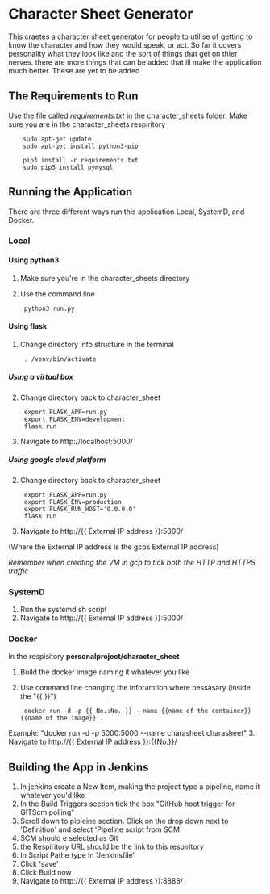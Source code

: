 # Character Sheet Generator
This craetes a character sheet generator for people to utilise of getting to know the character and how they would speak, or act. So far it covers personality what they look like and the sort of things that get on thier nerves. there are more things that can be added that ill make the application much better. These are yet to be added

## The Requirements to Run
Use the file called *requirements.txt* in the character_sheets folder.
Make sure you are in the character_sheets respiritory

        sudo apt-get update
        sudo apt-get install python3-pip

        pip3 install -r requirements.txt
        sudo pip3 install pymysql

## Running the Application
There are three different ways run this application Local, SystemD, and Docker. 


### Local
#### Using python3
1. Make sure you're in the character_sheets directory
2. Use the command line

        python3 run.py
        
#### Using flask
1. Change directory into structure in the terminal
    
        . /venv/bin/activate
    
##### Using a virtual box
2. Change directory back to character_sheet

        export FLASK_APP=run.py
        export FLASK_ENV=development
        flask run
    
3. Navigate to http://localhost:5000/

##### Using google cloud platform 
2. Change directory back to character_sheet

        export FLASK_APP=run.py
        export FLASK_ENV=production
        export FLASK_RUN_HOST='0.0.0.0'
        flask run

3. Navigate to http://{{ External IP address }}:5000/  
   
(Where the External IP address is the gcps External IP address)

*Remember when creating the VM in gcp to tick both the HTTP and HTTPS traffic*

### SystemD
1. Run the systemd.sh script 
2. Navigate to http://{{ External IP address }}:5000/  
    
### Docker
In the respisitory **personalproject/character_sheet** 
1. Build the docker image naming it whatever you like
2. Use command line changing the inforamtion where nessasary (inside the "{{ }}")

        docker run -d -p {{ No.:No. }} --name {{name of the container}} {{name of the image}} .

Example:
"docker run -d -p 5000:5000 --name charasheet charasheet"
3. Navigate to http://{{ External IP address }}:{{No.}}/  

## Building the App in Jenkins
1. In jenkins create a New Item, making the project type a pipeline, name it whatever you'd like
2. In the Build Triggers section tick the box "GitHub hoot trigger for GITScm polling"
3. Scroll down to pipleine section. Click on the drop down next to 'Definition' and select 'Pipeline script from SCM'
4. SCM should e selected as Git
5. the Respiritory URL should be the link to this respiritory
6. In Script Pathe type in 'Jenkinsfile'
7. Click 'save'
8. Click Build now 
9. Navigate to http://{{ External IP address }}:8888/
